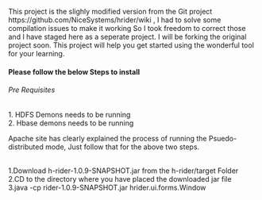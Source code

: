 <p>
This project is the slighly modified version from the Git project 
https://github.com/NiceSystems/hrider/wiki  , I had to solve some compilation issues to make it working
So I took freedom to correct those and I have staged here as a seperate project. I will be forking the original project soon.
This project will help you get started using the wonderful tool for your learning.
</p>
<h4>Please follow the below Steps to install </h4>
<p>
<h6>Pre Requisites</h6>
1. HDFS Demons needs to be running<br>
2. Hbase demons needs to be running<br>
<p>
Apache site has clearly explained the process of running the Psuedo-distributed mode, Just follow that for the
above two steps.
</p>


<br>
1.Download h-rider-1.0.9-SNAPSHOT.jar from the h-rider/target Folder<br>
2.CD to the directory where you have placed the downloaded jar file<br>
3.java -cp rider-1.0.9-SNAPSHOT.jar hrider.ui.forms.Window 
</p>
